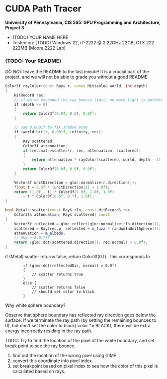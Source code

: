 CUDA Path Tracer
================

**University of Pennsylvania, CIS 565: GPU Programming and Architecture, Project 3**

* (TODO) YOUR NAME HERE
* Tested on: (TODO) Windows 22, i7-2222 @ 2.22GHz 22GB, GTX 222 222MB (Moore 2222 Lab)

### (TODO: Your README)

*DO NOT* leave the README to the last minute! It is a crucial part of the
project, and we will not be able to grade you without a good README.





```c++
Color3f rayColor(const Ray& r, const Hittable& world, int depth)
{
    HitRecord rec;
    // if we've exceeded the ray bounce limit, no more light is gathered
    if (depth <= 0)
    {
        return Color3f(0.0f, 0.0f, 0.0f);
    }

    // use 0.0001f to fix shadow acne
    if (world.hit(r, 0.001f, infinity, rec))
    {
        Ray scattered;
        Color3f attenuation;
        if (rec.mat->scatter(r, rec, attenuation, scattered))
        {
            return attenuation * rayColor(scattered, world, depth - 1);
        }
        return Color3f(0.0f, 0.0f, 0.0f);
    }

    Vector3f unitDirection = glm::normalize(r.direction());
    float t = 0.5f * (unitDirection[1] + 1.0f);
    return (1.0f - t) * Color3f(1.0f, 1.0f, 1.0f) 
        + t * Color3f(0.5f, 0.7f, 1.0f);
}

bool Metal::scatter(const Ray& rIn, const HitRecord& rec, 
    Color3f& attenuation, Ray& scattered) const
{
    Vector3f reflected = glm::reflect(glm::normalize(rIn.direction()), rec.normal);
    scattered = Ray(rec.p, reflected + m_fuzz * randomInUnitSphere());
    attenuation = m_albedo;
    // Why > 0.0f???
    return (glm::dot(scattered.direction(), rec.normal) > 0.0f);
}

```

if  (Metal) scatter returns false, return Color3f(0.f). This corresponds to 

```
        if (glm::dot(reflectedDir, normal) > 0.0f)
        {
			// scatter returns true
		}
        else {
			// scatter returns false
			// should set color to black
        }
```

Why white sphere boundary? 

Observe that sphere boundary has reflected ray direction goes below the surface. If we terminate the ray path (by setting the remaining bounces to 0), but don't set the color to black( color *= BLACK), there will be extra energy incorrectly residing in the ray path. 

TODO: Try to find the location of the pixel of the white boundary, and set break point to see the ray bounce. 

1) find out the location of the wrong pixel using GIMP
2) convert this coordinate into pixel index
3) set breakpoint based on pixel index to see how the color of this pixel is calculated based on rays.
